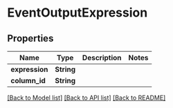 # EventOutputExpression

## Properties

Name | Type | Description | Notes
------------ | ------------- | ------------- | -------------
**expression** | **String** |  | 
**column_id** | **String** |  | 

[[Back to Model list]](../README.md#documentation-for-models) [[Back to API list]](../README.md#documentation-for-api-endpoints) [[Back to README]](../README.md)


